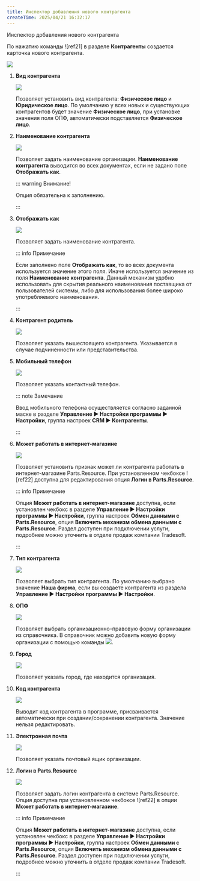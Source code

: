```yaml
---
title: Инспектор добавления нового контрагента
createTime: 2025/04/21 16:32:17
---
```

Инспектор добавления нового контрагента

По нажатию команды ![ref21] в разделе **Контрагенты** создается карточка нового контрагента.

![](../../../assets/specification/Aspose.Words.83ab1c44-6b28-430a-a5f2-4d9e6ba1abd4.152.png)

1. **Вид контрагента**

    ![](../../../assets/specification/Aspose.Words.83ab1c44-6b28-430a-a5f2-4d9e6ba1abd4.153.png)

    Позволяет установить вид контрагента: **Физическое лицо** и **Юридическое лицо**. По умолчанию у всех новых и существующих контрагентов будет значение **Физическое лицо**, при установке значения поля ОПФ, автоматически подставляется **Физическое лицо**.

2. **Наименование контрагента**

    ![](../../../assets/specification/Aspose.Words.83ab1c44-6b28-430a-a5f2-4d9e6ba1abd4.154.png)

    Позволяет задать наименование организации. **Наименование контрагента** выводится во всех документах, если не задано поле **Отображать как**.

    ::: warning Внимание!

    Опция обязательна к заполнению.

    :::

3. **Отображать как**

    ![](../../../assets/specification/Aspose.Words.83ab1c44-6b28-430a-a5f2-4d9e6ba1abd4.155.png)

    Позволяет задать наименование контрагента.

    ::: info Примечание

    Если заполнено поле **Отображать как**, то во всех документа используется значение этого поля. Иначе используется значение из поля **Наименование контрагента**. Данный механизм удобно использовать для скрытия реального наименования поставщика от пользователей системы, либо для использования более широко употребляемого наименования.

    :::

4. **Контрагент родитель**

    ![](../../../assets/specification/Aspose.Words.83ab1c44-6b28-430a-a5f2-4d9e6ba1abd4.156.png)

    Позволяет указать вышестоящего контрагента. Указывается в случае подчиненности или представительства.

5. **Мобильный телефон**

    ![](../../../assets/specification/Aspose.Words.83ab1c44-6b28-430a-a5f2-4d9e6ba1abd4.157.png)

    Позволяет указать контактный телефон.

    ::: note Замечание

    Ввод мобильного телефона осуществляется согласно заданной маске в разделе **Управление ► Настройки программы ► Настройки**, группа настроек **CRM ► Контрагенты**.

    :::

6. **Может работать в интернет-магазине**

    ![](../../../assets/specification/Aspose.Words.83ab1c44-6b28-430a-a5f2-4d9e6ba1abd4.158.png)

    Позволяет установить признак может ли контрагента работать в интернет-магазине Parts.Resource. При установленном чекбоксе ![ref22] доступна для редактирования опция **Логин в Parts.Resource**.

    ::: info Примечание

    Опция **Может работать в интернет-магазине** доступна, если установлен чекбокс в разделе **Управление ► Настройки программы ► Настройки**, группа настроек **Обмен данными с Parts.Resource**, опция **Включить механизм обмена данными с Parts.Resource**. Раздел доступен при подключении услуги, подробнее можно уточнить в отделе продаж компании Tradesoft.

    :::

7. **Тип контрагента**

    ![](../../../assets/specification/Aspose.Words.83ab1c44-6b28-430a-a5f2-4d9e6ba1abd4.160.png)

    Позволяет выбрать тип контрагента. По умолчанию выбрано значение **Наша фирма**, если вы создаете контрагента из раздела **Управление ► Настройки программы ► Настройки**.

8. **ОПФ**

    ![](../../../assets/specification/Aspose.Words.83ab1c44-6b28-430a-a5f2-4d9e6ba1abd4.161.png)

    Позволяет выбрать организационно-правовую форму организации из справочника. В справочник можно добавить новую форму организации с помощью команды ![](../../../assets/specification/Aspose.Words.83ab1c44-6b28-430a-a5f2-4d9e6ba1abd4.162.png).

9. **Город**

    ![](../../../assets/specification/Aspose.Words.83ab1c44-6b28-430a-a5f2-4d9e6ba1abd4.163.png)

    Позволяет указать город, где находится организация.

10. **Код контрагента**

    ![](../../../assets/specification/Aspose.Words.83ab1c44-6b28-430a-a5f2-4d9e6ba1abd4.164.png)

    Выводит код контрагента в программе, присваивается автоматически при создании/сохранении контрагента. Значение нельзя редактировать.

11. **Электронная почта**

    ![](../../../assets/specification/Aspose.Words.83ab1c44-6b28-430a-a5f2-4d9e6ba1abd4.165.png)

    Позволяет указать почтовый ящик организации.

12. **Логин в Parts.Resource**

    ![](../../../assets/specification/Aspose.Words.83ab1c44-6b28-430a-a5f2-4d9e6ba1abd4.166.png)

    Позволяет задать логин контрагента в системе Parts.Resource. Опция доступна при установленном чекбоксе ![ref22] в опции **Может работать в интернет-магазине**.

    ::: info Примечание

    Опция **Может работать в интернет-магазине** доступна, если установлен чекбокс в разделе **Управление ► Настройки программы ► Настройки**, группа настроек **Обмен данными с Parts.Resource**, опция **Включить механизм обмена данными с Parts.Resource**. Раздел доступен при подключении услуги, подробнее можно уточнить в отделе продаж компании Tradesoft.

    :::